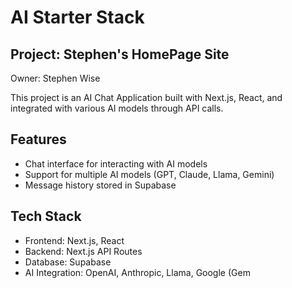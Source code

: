 # AI Starter Stack

## Project: Stephen's HomePage Site

Owner: Stephen Wise

This project is an AI Chat Application built with Next.js, React, and integrated with various AI models through API calls.

## Features

- Chat interface for interacting with AI models
- Support for multiple AI models (GPT, Claude, Llama, Gemini)
- Message history stored in Supabase

## Tech Stack

- Frontend: Next.js, React
- Backend: Next.js API Routes
- Database: Supabase
- AI Integration: OpenAI, Anthropic, Llama, Google (Gem
